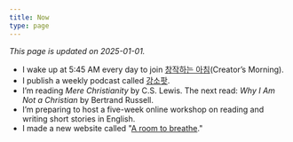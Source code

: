 ```yaml
---
title: Now
type: page
---
```


<style>
    time {
        display: none;
    }
    footer {
        display: none;
    }
</style>

*This page is updated on 2025-01-01.*

- I wake up at 5:45 AM every day to join [창작하는 아침][1](Creator’s Morning).
- I publish a weekly podcast called [강소팟][2].
- I’m reading *Mere Christianity* by C.S. Lewis. The next read: *Why I Am Not a Christian* by Bertrand Russell.
- I’m preparing to host a five-week online workshop on reading and writing short stories in English.
- I made a new website called "[A room to breathe](https://room.kangminsuk.com)." 

[1]:	https://jagunbae.com/creators-morning-14/
[2]:	https://podcast.jagunbae.com